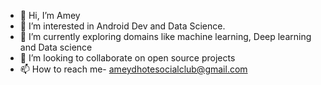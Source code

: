 - 👋 Hi, I’m Amey 
- 👀 I’m interested in Android Dev and Data Science.
- 🌱 I’m currently exploring domains like machine learning, Deep learning and Data science
- 💞️ I’m looking to collaborate on open source projects
- 📫 How to reach me- ameydhotesocialclub@gmail.com

<!---
ameyDH/ameyDH is a ✨ special ✨ repository because its `README.md` (this file) appears on your GitHub profile.
You can click the Preview link to take a look at your changes.
--->
